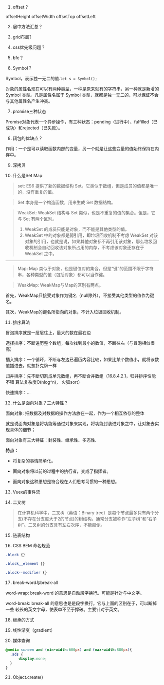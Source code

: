 1. offset ?

offsetHeight offsetWidth offsetTop offsetLeft

2. 居中方法汇总？

3. grid布局?

4. css优先级问题？

5. bfc？

6. Symbol？

Symbol，表示独一无二的值.`let s = Symbol();`

对象的属性名现在可以有两种类型，一种是原来就有的字符串，另一种就是新增的 Symbol 类型。凡是属性名属于 Symbol 类型，就都是独一无二的，可以保证不会与其他属性名产生冲突。

7. promise三种状态

Promise对象代表一个异步操作，有三种状态：pending（进行中）、fulfilled（已成功）和rejected（已失败）。

8. 闭包的优缺点？

作用：一个是可以读取函数内部的变量，另一个就是让这些变量的值始终保持在内存中。


9.  深拷贝

10. 什么是Set Map
> set: ES6 提供了新的数据结构 Set。它类似于数组，但是成员的值都是唯一的，没有重复的值。

> Set 本身是一个构造函数，用来生成 Set 数据结构。

> WeakSet: WeakSet 结构与 Set 类似，也是不重复的值的集合。但是，它与 Set 有两个区别。
>
> 1. WeakSet 的成员只能是对象，而不能是其他类型的值。
> 2. WeakSet 中的对象都是弱引用，即垃圾回收机制不考虑 WeakSet 对该对象的引用，也就是说，如果其他对象都不再引用该对象，那么垃圾回收机制会自动回收该对象所占用的内存，不考虑该对象还存在于 WeakSet 之中。

----

> Map: Map 类似于对象，也是键值对的集合，但是“键”的范围不限于字符串，各种类型的值（包括对象）都可以当作键。

> WeakMap: WeakMap与Map的区别有两点。

首先，WeakMap只接受对象作为键名（null除外），不接受其他类型的值作为键名。

其次，WeakMap的键名所指向的对象，不计入垃圾回收机制。

11. 排序算法

冒泡排序就是一层层往上，最大的数在最右边

选择排序：不断遍历整个数组，每次找到最小的数值，不断往右（与冒泡相似很高）

插入排序：一个循环，不断与左边已遍历内容比较，如果比某个数值小，就将该数值插进去，就想扑克牌一样

归并排序：先不断切割成单元数组，再不断合并数组（16.8.4.2.1，归并排序性能不错 算法复杂度O(nlog^n)， 火狐sort）

快速排序：...

12. 什么是面向对象？三大特性？

面向对象: 把数据及对数据的操作方法放在一起，作为一个相互依存的整体

就是说面向对象是将功能等通过对象来实现，将功能封装进对象之中，让对象去实现具体的细节；

面向对象有三大特征：封装性、继承性、多态性.

**特点：**

- 将复杂的事情简单化。

- 面向对象将以前的过程中的执行者，变成了指挥者。

- 面向对象这种思想是符合现在人们思考习惯的一种思想。

13. Vuex的事件流



14. 二叉树

> 在计算机科学中，二叉树（英语：Binary tree）是每个节点最多只有两个分支(不存在分支度大于2的节点)的树结构。通常分支被称作“左子树”和“右子树”。二叉树的分支具有左右次序，不能颠倒。

15. 链表结构

16. CSS BEM 命名规范

```css
.block {}

.block__element {}

.block--modifier {}
```

17. break-word与break-all

word-wrap: break-word 的意思是自动段字换行。可能是针对与中文字。

word-break: break-all 的意思也是是段字换行。它与上面的区别在于，可以断掉一些 较长的英文字母，使表单不至于撑破。主要针对于英文。

18. 继承的方式

19. 线性渐变（gradient）

20. 媒体查询
```css
@media screen and (min-width:600px) and (max-width:880px){
  .ads {
      display:none;
  }
}
```
21. Object.create()